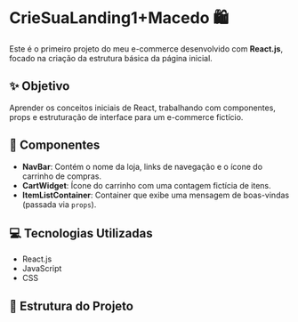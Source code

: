 # CrieSuaLanding1+Macedo 🛍️

Este é o primeiro projeto do meu e-commerce desenvolvido com **React.js**, focado na criação da estrutura básica da página inicial.

## ✨ Objetivo

Aprender os conceitos iniciais de React, trabalhando com componentes, props e estruturação de interface para um e-commerce fictício.

## 🚧 Componentes

- **NavBar**: Contém o nome da loja, links de navegação e o ícone do carrinho de compras.
- **CartWidget**: Ícone do carrinho com uma contagem fictícia de itens.
- **ItemListContainer**: Container que exibe uma mensagem de boas-vindas (passada via `props`).

## 💻 Tecnologias Utilizadas

- React.js
- JavaScript
- CSS

## 📁 Estrutura do Projeto
